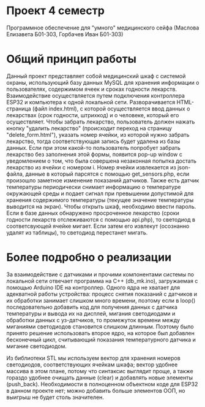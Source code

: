 # Проект 4 семестр
 Программное обеспечение для "умного" медицинского сейфа (Маслова Елизавета Б01-303, Горбачев Иван Б01-303)

 # Общий принцип работы
 Данный проект представляет собой медицинский шкаф с системой охраны, использующий базу данных MySQL для хранения информации о пользователях, содержимом ячеек и сроках годности лекарств. Взаимодействие осуществляется путем подключения контроллера ESP32 и компьютера к одной локальной сети. Разворачивается HTML-страница (файл index.html), с которой осуществляется ввод данных о лекарствах (срок годности, штрихкод) и о человеке, который его осуществляет. Чтобы забрать лекарство, пользователь должен нажать кнопку "удалить лекарство" (происходит переход на страницу "delete_form.html"), указать номер ячейки, из которой нужно забрать лекарство, тогда соответствующая запись будет удалена из базы данных. Если при этом какой-то пользователь попробует забрать лекарство без заполнения этой формы, появится pop-up window с уведомлением о том, что была совершена незаконная попытка достать лекарство из ячейки с номером i. Номер ячейки извлекается из json-файла, данные в который парсятся с помощью get_sensors.php, если произошло заметное изменение показаний датчиков. Также есть датчик температуры периодически снимает информацию о температуре окружающей среды и подает сигнал при превышении допустимой для хранения содержимого температуры (текущее значение температуры выводится на экран). Чтобы открыть шкаф, необходимо ввести пароль. Если в базе данных обнаружено просроченное лекарство (сроки годности лекарств отслеживаются с помощью api.php), то светодиод в соответсвующей ячейке мигает. Если затем его извлекут (осознанно удалят из таблицы), то светодиод перестанет мигать.

# Более подробно о реализации
За взаимодействие с датчиками и прочими компонентами системы по локальной сети отвечает программа на C++ (db_mk.ino), загружаемая с помощью Arduino IDE на контроллер. 
Одного ядра не хватает для адекватной работы устройства: процесс снятия показаний с датчиков и их обработки занимает слишком много времени, поэтому если в loop() последовательно добавить код для получения данных с датчика температуры и вывода их на дисплей, мигания светодиодами и обработки данных с уз-датчиков, то промежуток времени между миганиями светодиодов становится слишком длинным. Поэтому было принято решение использовать второе ядро, на которое был добавлен бесконечный цикл, считывающий показания температурного датчика и мигание светодиодом. 

Из библиотеки STL мы используем вектор для хранения номеров светодиодов, соответствующих ячейкам шкафа; вектор удобнее массива в этом плане, потому что синтаксис выглядит проще, а также гораздо удобнее очищать данные (clear) и добавлять новые элементы (push_back). Необходимости в полноценном объектном коде для ESP32 в данном проекте нет; можно добавить больше элементов ООП, но выигрыш не будет столь значителен.
